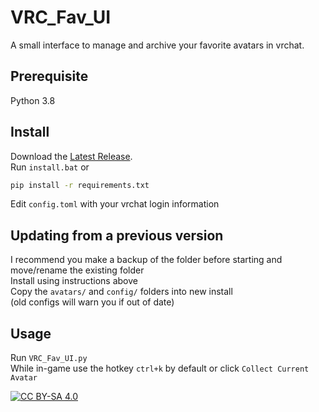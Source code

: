 # VRC_Fav_UI
A small interface to manage and archive your favorite avatars in vrchat.

## Prerequisite
Python 3.8

## Install
Download the [Latest Release](https://github.com/XDelta/VRC_Fav_UI/releases/latest/).<br>
Run `install.bat` or
```bash
pip install -r requirements.txt
```
Edit `config.toml` with your vrchat login information

## Updating from a previous version
I recommend you make a backup of the folder before starting and move/rename the existing folder<br>
Install using instructions above<br>
Copy the `avatars/` and `config/` folders into new install<br>
(old configs will warn you if out of date)<br>

## Usage
Run `VRC_Fav_UI.py`<br>
While in-game use the hotkey `ctrl+k` by default or click `Collect Current Avatar` 


[![CC BY-SA 4.0][cc-by-sa-shield]][cc-by-sa]

[cc-by-sa]: http://creativecommons.org/licenses/by-sa/4.0/
[cc-by-sa-shield]: https://img.shields.io/badge/License-CC%20BY--SA%204.0-lightgrey.svg